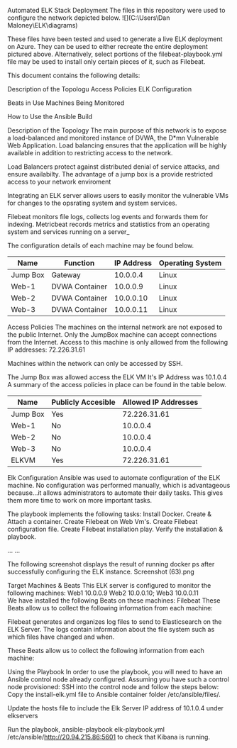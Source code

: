 Automated ELK Stack Deployment
The files in this repository were used to configure the network depicted below.
![](C:\Users\Dan Maloney\ELK\diagrams)


These files have been tested and used to generate a live ELK deployment on Azure. They can be used to either recreate the entire deployment pictured above. Alternatively, select portions of the filebeat-playbook.yml file may be used to install only certain pieces of it, such as Filebeat.


This document contains the following details:

Description of the Topologu
Access Policies
ELK Configuration

Beats in Use
Machines Being Monitored


How to Use the Ansible Build


Description of the Topology
The main purpose of this network is to expose a load-balanced and monitored instance of DVWA, the D*mn Vulnerable Web Application.
Load balancing ensures that the application will be highly available in addition to restricting access to the network.

Load Balancers protect against distributed denial of service attacks, and ensure availabilty. The advantage of a jump box is a provide restricted access to your network enviroment

Integrating an ELK server allows users to easily monitor the vulnerable VMs for changes to the opsrating system and system services.

Filebeat monitors file logs, collects log events and forwards them for indexing.
Metricbeat records metrics and statistics from an operating system and services running on a server_

The configuration details of each machine may be found below.

| Name     | Function       | IP Address | Operating System |
|----------|----------------|------------|------------------|
| Jump Box | Gateway        | 10.0.0.4   | Linux            |
| Web-1    | DVWA Container | 10.0.0.9   | Linux            |
| Web-2    | DVWA Container | 10.0.0.10  | Linux            |
| Web-3    | DVWA Container | 10.0.0.11  | Linux            |





Access Policies
The machines on the internal network are not exposed to the public Internet.
Only the JumpBox machine can accept connections from the Internet. Access to this machine is only allowed from the following IP addresses:
72.226.31.61

Machines within the network can only be accessed by SSH.


The Jump Box was allowed access the ELK VM It's IP Address was 10.1.0.4 A summary of the access policies in place can be found in the table below.

| Name     | Publicly Accesible | Allowed IP Addresses |
|----------|--------------------|----------------------|
| Jump Box | Yes                | 72.226.31.61         |
| Web-1    | No                 | 10.0.0.4             |
| Web-2    | No                 | 10.0.0.4             |
| Web-3    | No                 | 10.0.0.4             |
| ELKVM    | Yes                | 72.226.31.61         |













Elk Configuration
Ansible was used to automate configuration of the ELK machine. No configuration was performed manually, which is advantageous because...it allows administrators to automate  their daily tasks. This gives them more time to work on more important tasks.


The playbook implements the following tasks:
Install Docker.
Create & Attach a container.
Create Filebeat on Web Vm's.
Create Filebeat configuration file.
Create Filebeat installation play.
Verify the installation & playbook.

...
...

The following screenshot displays the result of running docker ps after successfully configuring the ELK instance.
Screenshot (63).png



Target Machines & Beats
This ELK server is configured to monitor the following machines: Web1 10.0.0.9 Web2 10.0.0.10; Web3 10.0.0.11  
We have installed the following Beats on these machines:
Filebeat
These Beats allow us to collect the following information from each machine:

Filebeat generates and organizes log files to send to Elasticsearch on the ELK Server. The logs contain information about the file system such as which files have changed and when.


These Beats allow us to collect the following information from each machine:


Using the Playbook
In order to use the playbook, you will need to have an Ansible control node already configured. Assuming you have such a control node provisioned:
SSH into the control node and follow the steps below:
Copy the install-elk.yml file to Ansible container folder /etc/ansible/files/.

Update the hosts file to include the Elk Server IP address of 10.1.0.4 under elkservers

Run the playbook, ansible-playbook elk-playbook.yml /etc/ansible/http://20.94.215.86:5601 to check that Kibana is running.


